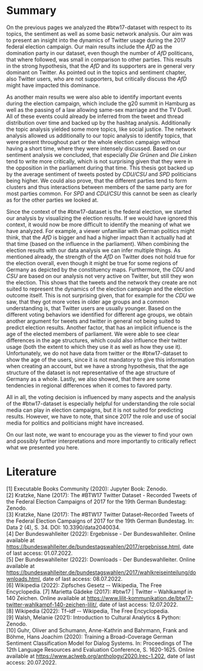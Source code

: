 # Summary
On the previous pages we analyzed the #btw17-dataset with respect to its topics, the sentiment as well as some basic network analysis. Our aim was to present an insight into the dynamics of Twitter usage during the 2017 federal election campaign. Our main results include the *AfD* as the domination party in our dataset, even though the number of *AfD* politicans, that where followed, was small in comparison to other parties. This results in the strong hypothesis, that the *AfD* and its supporters are in general very dominant on Twitter. As pointed out in the topics and sentiment chapter, also Twitter users, who are not supporters, but critically discuss the *AfD* might have impacted this dominance.  

As another main results we were also able to identify important events during the election campaign, which include the g20 summit in Hamburg as well as the passing of a law allowing same-sex marriage and the TV Duell. All of these events could already be inferred from the tweet and thread distribution over time and backed up by the hashtag analysis. Additionally the topic analysis yielded some more topics, like social justice. The network analysis allowed us additionally to our topic analysis to identify topics, that were present throughout part or the whole election campaign without having a short time, where they were intensely discussed. Based on our sentiment analysis we concluded, that especially *Die Grünen* and *Die Linken* tend to write more critically, which is not surprising given that they were in the opposition in the parliament during that time. This thesis got backed up by the average sentiment of tweets posted by *CDU/CSU* and *SPD* politicians being higher. We could also prove, that the different parties tend to form clusters and thus interactions between members of the same party are for most parties common. For *SPD* and *CDU/CSU* this cannot be seen as clearly as for the other parties we looked at.

Since the context of the #btw17-dataset is the federal election, we started our analysis by visualizing the election results. If we would have ignored this context, it would now be more difficult to identify the meaning of what we have analyzed. For example, a viewer unfamiliar with German politics might think, that the *AfD* is bigger and had a higher impact than it actually had at that time (based on the influence in the parliament). When combining the election results with our data analysis we can infer multiple things. As mentioned already, the strength of the *AfD* on Twitter does not hold true for the election overall, even though it might be true for some regions of Germany as depicted by the constituency maps. Furthermore, the *CDU* and *CSU* are based on our analysis not very active on Twitter, but still they won the election. This shows that the tweets and the network they create are not suited to represent the dynamics of the election campaign and the election outcome itself. This is not surprising given, that for example for the *CDU* we saw, that they got more votes in older age groups and a common understanding is, that Twitter users are usually younger. Based on the different voting behaviors we identified for different age groups, we obtain another argument for tweets and twitter in general not being suited to predict election results. Another factor, that has an implicit influence is the age of the elected members of parliament. We were able to see clear differences in the age structures, which could also influence their twitter usage (both the extent to which they use it as well as how they use it). Unfortunately, we do not have data from twitter or the #btw17-dataset to show the age of the users, since it is not mandatory to give this information when creating an account, but we have a strong hypothesis, that the age structure of the dataset is not representative of the age structure of Germany as a whole. Lastly, we also showed, that there are some tendencies in regional differences when it comes to favored party. 

All in all, the voting decision is influenced by many aspects and the analysis of the #btw17-dataset is especially helpful for understanding the role social media can play in election campaigns, but it is not suited for predicting results. However, we have to note, that since 2017 the role and use of social media for politics and politicians might have increased.

On our last note, we want to encourage you as the viewer to find your own and possibly further interpretations and more importantly to critically reflect what we presented you here.


# Literature
[1] Executable Books Community (2020): Jupyter Book: Zenodo. <br>
[2] Kratzke, Nane (2017): The #BTW17 Twitter Dataset - Recorded Tweets of the Federal Election Campaigns of 2017 for the 19th German Bundestag: Zenodo. <br>
[3] Kratzke, Nane (2017): The #BTW17 Twitter Dataset–Recorded Tweets of the Federal Election Campaigns of 2017 for the 19th German Bundestag. In: Data 2 (4), S. 34. DOI: 10.3390/data2040034. <br>
[4] Der Bundeswahlleiter (2022): Ergebnisse - Der Bundeswahlleiter. Online available at https://bundeswahlleiter.de/bundestagswahlen/2017/ergebnisse.html, date of last access: 01.07.2022. <br> 
[5] Der Bundeswahlleiter (2022): Downloads - Der Bundeswahlleiter. Online available at https://bundeswahlleiter.de/bundestagswahlen/2017/wahlkreiseinteilung/downloads.html, date of last access:  08.07.2022. <br>
[6] Wikipedia (2022): Zipfsches Gesetz ‐- Wikipedia, The Free Encyclopedia.
[7] Marietta Gädeke (2017): #btw17 | Twitter – Wahlkampf in 140 Zeichen. Online available at https://www.lilit-kommunikation.de/btw17-twitter-wahlkampf-140-zeichen-lilit/, date of last access: 12.07.2022. <br>
[8] Wikipedia (2022): Tf–idf ‐- Wikipedia, The Free Encyclopedia. <br>
[9] Walsh, Melanie (2021): Introduction to Cultural Analytics & Python: Zenodo. <br>
[10] Guhr, Oliver  and  Schumann, Anne-Kathrin  and  Bahrmann, Frank  and  Böhme, Hans Joachim (2020): Training a Broad-Coverage German Sentiment Classification Model for Dialog Systems. In: Proceedings of The 12th Language Resources and Evaluation Conference, S. 1620-1625. Online available at https://www.aclweb.org/anthology/2020.lrec-1.202, date of last access: 20.07.2022. <br>